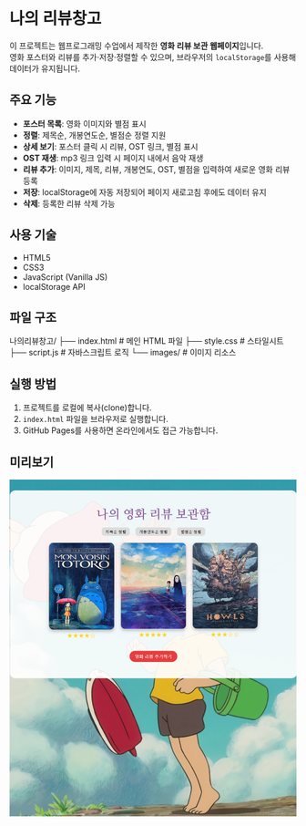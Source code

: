 # 나의 리뷰창고

이 프로젝트는 웹프로그래밍 수업에서 제작한 **영화 리뷰 보관 웹페이지**입니다.  
영화 포스터와 리뷰를 추가·저장·정렬할 수 있으며, 브라우저의 `localStorage`를 사용해 데이터가 유지됩니다.

## 주요 기능

- **포스터 목록**: 영화 이미지와 별점 표시
- **정렬**: 제목순, 개봉연도순, 별점순 정렬 지원
- **상세 보기**: 포스터 클릭 시 리뷰, OST 링크, 별점 표시
- **OST 재생**: mp3 링크 입력 시 페이지 내에서 음악 재생
- **리뷰 추가**: 이미지, 제목, 리뷰, 개봉연도, OST, 별점을 입력하여 새로운 영화 리뷰 등록
- **저장**: localStorage에 자동 저장되어 페이지 새로고침 후에도 데이터 유지
- **삭제**: 등록한 리뷰 삭제 가능

## 사용 기술

- HTML5
- CSS3
- JavaScript (Vanilla JS)
- localStorage API

## 파일 구조

나의리뷰창고/
├── index.html # 메인 HTML 파일
├── style.css # 스타일시트
├── script.js # 자바스크립트 로직
└── images/ # 이미지 리소스

## 실행 방법

1. 프로젝트를 로컬에 복사(clone)합니다.
2. `index.html` 파일을 브라우저로 실행합니다.
3. GitHub Pages를 사용하면 온라인에서도 접근 가능합니다.

## 미리보기

![예시 이미지](images/영화리뷰보관함.png)
